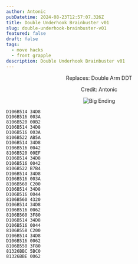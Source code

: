 ```yaml
---
author: Antonic
pubDatetime: 2024-08-23T12:57:07.326Z
title: Double Underhook Brainbuster v01
slug: double-underhook-brainbuster-v01
featured: false
draft: false
tags:
  - move hacks
  - front grapple
description: Double Underhook Brainbuster v01
---
```

<center>
Replaces: Double Arm DDT <p>
Credit: Antonic

![Big Ending](/assets/images/gifs/double-underhook-brainbuster.gif)
</center>

```text
D106B514 34D8
D106B516 003A
8106B520 00B2
D106B514 34D8
D106B516 003A
8106B522 AB5A
D106B514 34D8
D106B516 0042
8106B520 00EF
D106B514 34D8
D106B516 0042
8106B522 B7B4
D106B514 34D8
D106B516 003A
8106B560 C200
D106B514 34D8
D106B516 0044
8106B560 4320
D106B514 34D8
D106B516 0062
8106B560 3F80
D106B514 34D8
D106B516 0044
8106B558 C200
D106B514 34D8
D106B516 0062
8106B558 3F80
81326BBC 5BC0
81326BBE 0062
```
